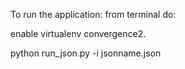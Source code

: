 To run the application:
from terminal do:

enable virtualenv convergence2.

python run_json.py -i jsonname.json

